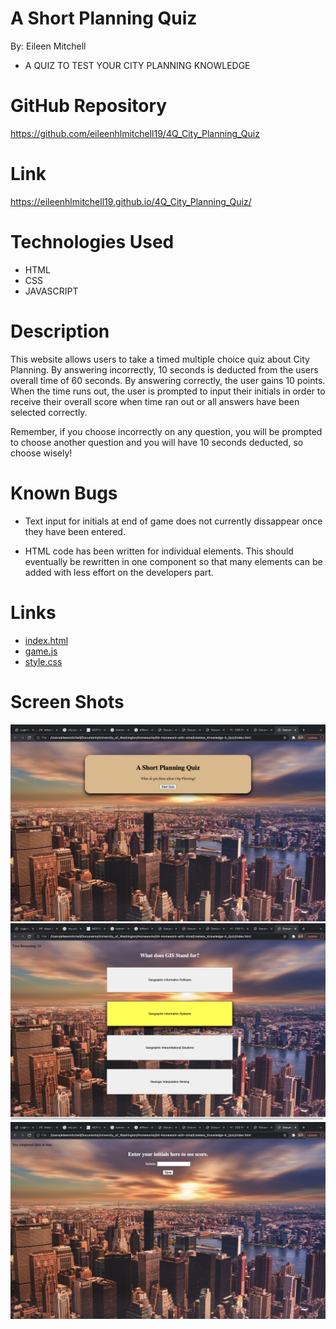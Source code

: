 # A Short Planning Quiz

By: Eileen Mitchell
- A QUIZ TO TEST YOUR CITY PLANNING KNOWLEDGE

# GitHub Repository

https://github.com/eileenhlmitchell19/4Q_City_Planning_Quiz

# Link

https://eileenhlmitchell19.github.io/4Q_City_Planning_Quiz/

# Technologies Used

- HTML
- CSS
- JAVASCRIPT

# Description

This website allows users to take a timed multiple choice quiz about City Planning. By answering incorrectly, 10 seconds is deducted from the users overall time of 60 seconds. By answering correctly, the user gains 10 points. When the time runs out, the user is prompted to input their initials in order to receive their overall score when time ran out or all answers have been selected correctly.

Remember, if you choose incorrectly on any question, you will be prompted to choose another question and you will have 10 seconds deducted, so choose wisely!

# Known Bugs

- Text input for initials at end of game does not currently dissappear once they have been entered.

- HTML code has been written for individual elements. This should eventually be rewritten in one component so that many elements can be added with less effort on the developers part. 

# Links
- [index.html](./game.js)
- [game.js](./index.html)
- [style.css](./style.css)

# Screen Shots
![Project connection](quiz1.1.jpg)
![Project connection](quiz1.2.jpg)
![Project connection](quiz1.3.jpg)
